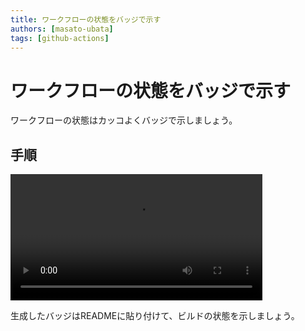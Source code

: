 ```yaml
---
title: ワークフローの状態をバッジで示す
authors: [masato-ubata]
tags: [github-actions]
---
```


# ワークフローの状態をバッジで示す

ワークフローの状態はカッコよくバッジで示しましょう。

## 手順

<video width="80%" controls >
  <source src="../../movies/operation-sample_workflow-badge_github.mp4" type="video/mp4" />
</video>

生成したバッジはREADMEに貼り付けて、ビルドの状態を示しましょう。

